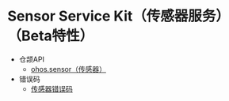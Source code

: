 # Sensor Service Kit（传感器服务）（Beta特性）

- 仓颉API
    - [ohos.sensor（传感器）](cj-apis-sensor.md)
- 错误码
    - [传感器错误码](cj-errorcode-sensor.md)